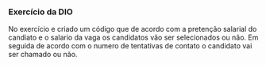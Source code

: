 ### Exercício da DIO

No exercício e criado um código que de acordo com a pretenção salarial do candiato e o salario da vaga os candidatos vão ser selecionados ou não. Em seguida de acordo com o numero de tentativas de contato o candidato vai ser chamado ou não.

